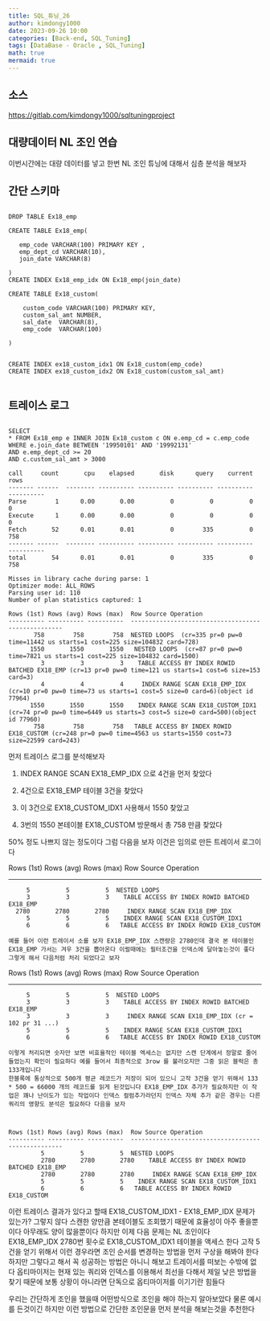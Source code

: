 ```yaml
---
title: SQL_튜닝_26
author: kimdongy1000
date: 2023-09-26 10:00
categories: [Back-end, SQL_Tuning]
tags: [DataBase - Oracle , SQL_Tuning]
math: true
mermaid: true
---
```


## 소스 
<https://gitlab.com/kimdongy1000/sqltuningproject>

## 대량데이터 NL 조인 연습 

이번시간에는 대량 데이터를 넣고 한번 NL 조인 튜닝에 대해서 심층 분석을 해보자 

## 간단 스키마 
```

DROP TABLE Ex18_emp

CREATE TABLE Ex18_emp(

   emp_code VARCHAR(100) PRIMARY KEY ,
   emp_dept_cd VARCHAR(10),
   join_date VARCHAR(8)

)
CREATE INDEX Ex18_emp_idx ON Ex18_emp(join_date)

CREATE TABLE Ex18_custom(

    custom_code VARCHAR(100) PRIMARY KEY,
    custom_sal_amt NUMBER,
    sal_date  VARCHAR(8),
    emp_code  VARCHAR(100)

)


CREATE INDEX ex18_custom_idx1 ON Ex18_custom(emp_code)
CREATE INDEX ex18_custom_idx2 ON Ex18_custom(custom_sal_amt)


```

## 트레이스 로그 
```

SELECT
* FROM Ex18_emp e INNER JOIN Ex18_custom c ON e.emp_cd = c.emp_code
WHERE e.join_date BETWEEN '19950101' AND '19992131'
AND e.emp_dept_cd >= 20
AND c.custom_sal_amt > 3000

call     count       cpu    elapsed       disk      query    current        rows
------- ------  -------- ---------- ---------- ---------- ----------  ----------
Parse        1      0.00       0.00          0          0          0           0
Execute      1      0.00       0.00          0          0          0           0
Fetch       52      0.01       0.01          0        335          0         758
------- ------  -------- ---------- ---------- ---------- ----------  ----------
total       54      0.01       0.01          0        335          0         758

Misses in library cache during parse: 1
Optimizer mode: ALL_ROWS
Parsing user id: 110
Number of plan statistics captured: 1

Rows (1st) Rows (avg) Rows (max)  Row Source Operation
---------- ---------- ----------  ---------------------------------------------------
       758        758        758  NESTED LOOPS  (cr=335 pr=0 pw=0 time=11442 us starts=1 cost=225 size=104832 card=728)
      1550       1550       1550   NESTED LOOPS  (cr=87 pr=0 pw=0 time=7821 us starts=1 cost=225 size=104832 card=1500)
         3          3          3    TABLE ACCESS BY INDEX ROWID BATCHED EX18_EMP (cr=13 pr=0 pw=0 time=121 us starts=1 cost=6 size=153 card=3)
         4          4          4     INDEX RANGE SCAN EX18_EMP_IDX (cr=10 pr=0 pw=0 time=73 us starts=1 cost=5 size=0 card=6)(object id 77964)
      1550       1550       1550    INDEX RANGE SCAN EX18_CUSTOM_IDX1 (cr=74 pr=0 pw=0 time=6449 us starts=3 cost=5 size=0 card=500)(object id 77960)
       758        758        758   TABLE ACCESS BY INDEX ROWID EX18_CUSTOM (cr=248 pr=0 pw=0 time=4563 us starts=1550 cost=73 size=22599 card=243)

```
먼저 트레이스 로그를 분석해보자 

1. INDEX RANGE SCAN EX18_EMP_IDX 으로 4건을 먼저 찾았다 

2. 4건으로 EX18_EMP 테이블 3건을 찾았다 

3. 이 3건으로 EX18_CUSTOM_IDX1 사용해서 1550 찾았고 

4. 3번의 1550 본테이블 EX18_CUSTOM 방문해서 총 758 만큼 찾았다 

50% 정도 나쁘지 않는 정도이다 그럼 다음을 보자 이건은 임의로 만든 트레이서 로그이다 


Rows (1st) Rows (avg) Rows (max)  Row Source Operation
---------- ---------- ----------  ---------------------------------------------------
         5          5          5  NESTED LOOPS   
         3          3          3    TABLE ACCESS BY INDEX ROWID BATCHED EX18_EMP 
      2780       2780       2780     INDEX RANGE SCAN EX18_EMP_IDX 
         5          5          5    INDEX RANGE SCAN EX18_CUSTOM_IDX1 
         6          6          6   TABLE ACCESS BY INDEX ROWID EX18_CUSTOM 

```
예를 들어 이런 트레이서 소를 보자 EX18_EMP_IDX 스캔량은 2780인데 결국 본 테이블인  EX18_EMP 가서는 겨우 3건을 뽑아온다 이럴때에는 필터조건을 인덱스에 달아놓는것이 좋다 그렇게 해서 다음처럼 처리 되었다고 보자 

```

Rows (1st) Rows (avg) Rows (max)  Row Source Operation
---------- ---------- ----------  ---------------------------------------------------
         5          5          5  NESTED LOOPS   
         3          3          3    TABLE ACCESS BY INDEX ROWID BATCHED EX18_EMP 
         3          3          3     INDEX RANGE SCAN EX18_EMP_IDX (cr = 102 pr 31 ...)
         5          5          5    INDEX RANGE SCAN EX18_CUSTOM_IDX1 
         6          6          6   TABLE ACCESS BY INDEX ROWID EX18_CUSTOM 

```
이렇게 처리되면 숫자만 보면 비효율적인 테이블 엑세스는 없지만 스캔 단계에서 정말로 줄어들었는지 확인이 필요하다 예를 들어서 최종적으로 3row 를 불러오지만 그중 읽은 블럭은 총 133개입니다 
한블록에 통상적으로 500개 평균 레코드가 저장이 되어 있으니 고작 3건을 얻기 위해서 133 * 500 = 66000 개의 레코드를 읽게 된것입니다 EX18_EMP_IDX 추가가 필요하지만 이 작업은 꽤나 난이도가 있는 작업이다 인덱스 컬럼추가라던지 인덱스 자체 추가 같은 경우는 다른 쿼리의 영향도 분석은 필요하다 다음을 보자 



Rows (1st) Rows (avg) Rows (max)  Row Source Operation
---------- ---------- ----------  ---------------------------------------------------
         5          5          5  NESTED LOOPS   
         2780       2780       2780    TABLE ACCESS BY INDEX ROWID BATCHED EX18_EMP 
         2780       2780       2780     INDEX RANGE SCAN EX18_EMP_IDX 
         5          5          5    INDEX RANGE SCAN EX18_CUSTOM_IDX1 
         6          6          6   TABLE ACCESS BY INDEX ROWID EX18_CUSTOM 

```
이런 트레이스 결과가 있다고 할때 EX18_CUSTOM_IDX1 - EX18_EMP_IDX 문제가 있는가? 그렇지 않다 스캔한 양만큼 본테이블도 조회했기 때문에 효율성이 아주 좋을뿐이다 아무래도 양이 많을뿐이다 
하지만 이제 다음 문제는 NL 조인이다 EX18_EMP_IDX 2780번 횟수로 EX18_CUSTOM_IDX1 테이블을 액세스 한다 고작 5건을 얻기 위해서 이런 경우라면 조인 순서를 변경하는 방법을 먼저 구상을 해봐야 한다 하지만 그렇다고 해서 꼭 성공하는 방법은 아니니 해보고 트레이서를 떠보는 수밖에 없다 옵티마이저는 현재 있는 쿼리와 인덱스를 이용해서 최선을 다해서 제일 낮은 방법을 찾기 때문에 보통 상황이 아니라면 단독으로 옵티마이저를 이기기란 힘들다 

우리는 간단하게 조인을 했을때 어떤방식으로 조인을 해야 하는지 알아보았다 물론 예시를 든것이긴 하지만 이런 방법으로 간단한 조인문을 먼저 분석을 해보는것을 추천한다 



